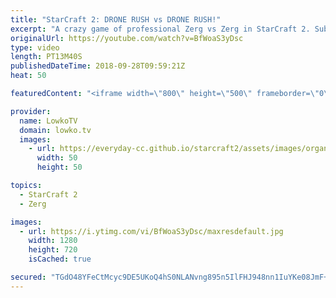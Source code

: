 ```yaml
---
title: "StarCraft 2: DRONE RUSH vs DRONE RUSH!"
excerpt: "A crazy game of professional Zerg vs Zerg in StarCraft 2. Subscribe for more videos: http://lowko.tv/youtube More professional cheese: https://goo.gl/GoJKmX  I've seen plenty of 12 Spawning Pool rushes with Zerglings and Drones, but what happens when both players execute the exact same strategy?  Support"
originalUrl: https://youtube.com/watch?v=BfWoaS3yDsc
type: video
length: PT13M40S
publishedDateTime: 2018-09-28T09:59:21Z
heat: 50

featuredContent: "<iframe width=\"800\" height=\"500\" frameborder=\"0\" src=\"https://www.youtube.com/embed/BfWoaS3yDsc\" allow=\"accelerometer; autoplay; encrypted-media; gyroscope; picture-in-picture\" allowfullscreen></iframe>"

provider:
  name: LowkoTV
  domain: lowko.tv
  images:
    - url: https://everyday-cc.github.io/starcraft2/assets/images/organizations/lowko.tv-50x50.jpg
      width: 50
      height: 50

topics:
  - StarCraft 2
  - Zerg

images:
  - url: https://i.ytimg.com/vi/BfWoaS3yDsc/maxresdefault.jpg
    width: 1280
    height: 720
    isCached: true

secured: "TGdO48YFeCtMcyc9DE5UKoQ4hS0NLANvng895n5IlFHJ948nn1IuYKe08JmF+1Czo2/2Ozek6IsESTjCPVVmOS2hmgwf5+hwLYCqoFLmF9g4lSHzRlX2OtPRdFSmoaZ9QmiePgZiecf/zDT4BGWc5ss6dbL+A9u58acd3YCBBDqjafK6kLeBmUclOU4FXl4VALCGu0vBwJihsKdx5vy4p2j3ZQkDFTDSRmlgy7Ri4q8btxGQvMXBuw6v764dEDWdQDDDK/dl1ku6bnLkuz/7wWWeFGGEX7abH1eHaO4lILTeoJv9XkO79a5+BEKR9ZHtbrfRJHK53NtWvjo93hQ6pN4aGo/qeVLsaT/3hkWs85u61oyMlEWnQ9jFfPdG3EhfNw/IPYUFwv+Dt3X4bTUYk4g7FQ3QVPL6DE62LLKl0Bs=;dvwf0g/qiuDnmmMsVPSgAg=="
---
```


